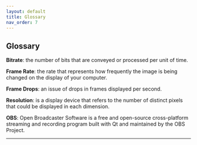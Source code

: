 ```yaml
---
layout: default
title: Glossary
nav_order: 7
---
```


## Glossary

**Bitrate**: the number of bits that are conveyed or processed per unit of time.
 
**Frame Rate**: the rate that represents how frequently the image is being changed on the display of your computer.

**Frame Drops**: an issue of drops in frames displayed per second.

**Resolution**:  is a display device that refers to the number of distinct pixels that could be displayed in each dimension. 

**OBS**: Open Broadcaster Software is a free and open-source cross-platform streaming and recording program built with Qt and maintained by the OBS Project.

---

